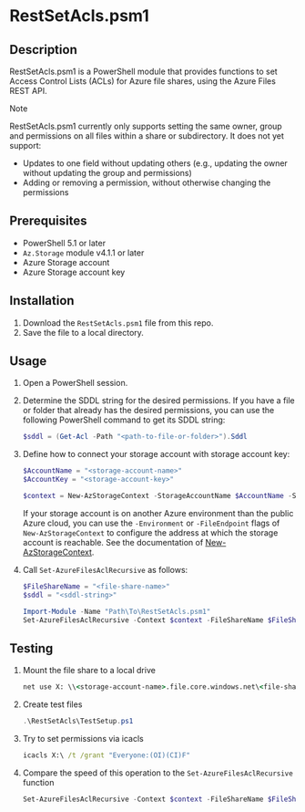 # RestSetAcls.psm1

## Description

RestSetAcls.psm1 is a PowerShell module that provides functions to set Access Control Lists (ACLs) for Azure file shares, using the Azure Files REST API.

> [!NOTE]  
> RestSetAcls.psm1 currently only supports setting the same owner, group and permissions on all files within a share or subdirectory.
> It does not yet support:
>
> - Updates to one field without updating others (e.g., updating the owner without updating the group and permissions)
> - Adding or removing a permission, without otherwise changing the permissions

## Prerequisites

- PowerShell 5.1 or later
- `Az.Storage` module v4.1.1 or later
- Azure Storage account
- Azure Storage account key

## Installation

1. Download the `RestSetAcls.psm1` file from this repo.
2. Save the file to a local directory.

## Usage

1. Open a PowerShell session.
1. Determine the SDDL string for the desired permissions. If you have a file or folder that already has the desired permissions, you can use the following PowerShell command to get its SDDL string:

   ```powershell
   $sddl = (Get-Acl -Path "<path-to-file-or-folder>").Sddl
   ```
1. Define how to connect your storage account with storage account key:

   ```powershell
   $AccountName = "<storage-account-name>"
   $AccountKey = "<storage-account-key>"

   $context = New-AzStorageContext -StorageAccountName $AccountName -StorageAccountKey $AccountKey
   ```

   If your storage account is on another Azure environment than the public Azure cloud, you can use the `-Environment` or `-FileEndpoint` flags of `New-AzStorageContext` to configure the address at which the storage account is reachable. See the documentation of [New-AzStorageContext](https://learn.microsoft.com/en-us/powershell/module/az.storage/new-azstoragecontext).
   
1. Call `Set-AzureFilesAclRecursive` as follows:

   ```powershell
   $FileShareName = "<file-share-name>"
   $sddl = "<sddl-string>"
   
   Import-Module -Name "Path\To\RestSetAcls.psm1"
   Set-AzureFilesAclRecursive -Context $context -FileShareName $FileShareName -FilePath "/" -SddlPermission $sddl
   ```

## Testing

1. Mount the file share to a local drive

   ```cmd
   net use X: \\<storage-account-name>.file.core.windows.net\<file-share-name> /u:<storage-account-name> <storage-account-key>
   ```

2. Create test files

    ```powershell
    .\RestSetAcls\TestSetup.ps1
    ```

3. Try to set permissions via icacls

    ```cmd
    icacls X:\ /t /grant "Everyone:(OI)(CI)F"
    ```

4. Compare the speed of this operation to the `Set-AzureFilesAclRecursive` function

    ```powershell
    Set-AzureFilesAclRecursive -Context $context -FileShareName $FileShareName -FilePath "/" -SddlPermission $sddl
    ```
